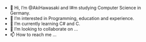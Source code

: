 - 👋 Hi, I’m @AkiHawasaki and I#m studying Computer Science in Germany.
- 👀 I’m interested in Programming, education and experience.
- 🌱 I’m currently learning C# and C.
- 💞️ I’m looking to collaborate on ...
- 📫 How to reach me ...

<!---
AkiHawasaki/AkiHawasaki is a ✨ special ✨ repository because its `README.md` (this file) appears on your GitHub profile.
You can click the Preview link to take a look at your changes.
--->
